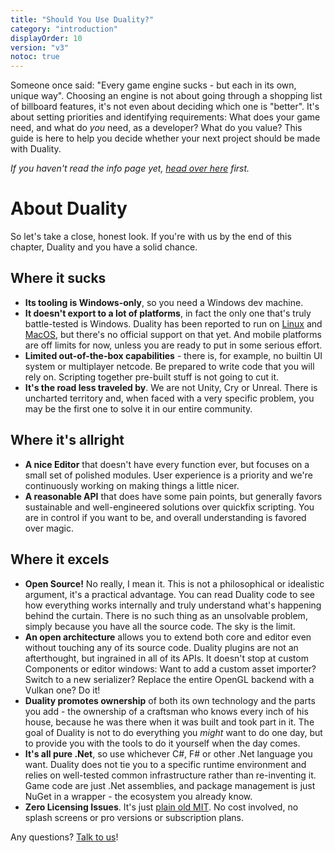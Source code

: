 ```yaml
---
title: "Should You Use Duality?"
category: "introduction"
displayOrder: 10
version: "v3"
notoc: true
---
```


Someone once said: "Every game engine sucks - but each in its own, unique way". Choosing an engine is not about going through a shopping list of billboard features, it's not even about deciding which one is "better". It's about setting priorities and identifying requirements: What does your game need, and what do _you_ need, as a developer? What do you value? This guide is here to help you decide whether your next project should be made with Duality.

_If you haven't read the info page yet, [head over here](https://www.duality2d.net) first._

# About Duality

So let's take a close, honest look. If you're with us by the end of this chapter, Duality and you have a solid chance.

## Where it sucks

- **Its tooling is Windows-only**, so you need a Windows dev machine.
- **It doesn't export to a lot of platforms**, in fact the only one that's truly battle-tested is Windows. Duality has been reported to run on [Linux](https://github.com/AdamsLair/duality/issues/288) and [MacOS](https://github.com/AdamsLair/duality/issues/287), but there's no official support on that yet. And mobile platforms are off limits for now, unless you are ready to put in some serious effort.
- **Limited out-of-the-box capabilities** - there is, for example, no builtin UI system or multiplayer netcode. Be prepared to write code that you will rely on. Scripting together pre-built stuff is not going to cut it.
- **It's the road less traveled by**. We are not Unity, Cry or Unreal. There is uncharted territory and, when faced with a very specific problem, you may be the first one to solve it in our entire community.

## Where it's allright

- **A nice Editor** that doesn't have every function ever, but focuses on a small set of polished modules. User experience is a priority and we're continuously working on making things a little nicer.
- **A reasonable API** that does have some pain points, but generally favors sustainable and well-engineered solutions over quickfix scripting. You are in control if you want to be, and overall understanding is favored over magic.

## Where it excels

- **Open Source!** No really, I mean it. This is not a philosophical or idealistic argument, it's a practical advantage. You can read Duality code to see how everything works internally and truly understand what's happening behind the curtain. There is no such thing as an unsolvable problem, simply because you have all the source code. The sky is the limit.
- **An open architecture** allows you to extend both core and editor even without touching any of its source code. Duality plugins are not an afterthought, but ingrained in all of its APIs. It doesn't stop at custom Components or editor windows: Want to add a custom asset importer? Switch to a new serializer? Replace the entire OpenGL backend with a Vulkan one? Do it!
- **Duality promotes ownership** of both its own technology and the parts you add - the ownership of a craftsman who knows every inch of his house, because he was there when it was built and took part in it. The goal of Duality is not to do everything you _might_ want to do one day, but to provide you with the tools to do it yourself when the day comes.
- **It's all pure .Net**, so use whichever C#, F# or other .Net language you want. Duality does not tie you to a specific runtime environment and relies on well-tested common infrastructure rather than re-inventing it. Game code are just .Net assemblies, and package management is just NuGet in a wrapper - the ecosystem you already know.
- **Zero Licensing Issues**. It's just [plain old MIT](https://tldrlegal.com/license/mit-license). No cost involved, no splash screens or pro versions or subscription plans. 

Any questions? [Talk to us](https://chat.duality2d.net/)!